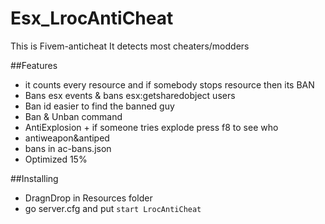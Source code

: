 # Esx_LrocAntiCheat
This is Fivem-anticheat It detects most cheaters/modders

##Features
- it counts every resource and if somebody stops resource then its BAN
- Bans esx events & bans esx:getsharedobject users
- Ban id easier to find the banned guy
- Ban & Unban command
- AntiExplosion + if someone tries explode press f8 to see who
- antiweapon&antiped
- bans in ac-bans.json
- Optimized 15%

##Installing
- DragnDrop in Resources folder
- go server.cfg and put `start LrocAntiCheat`
